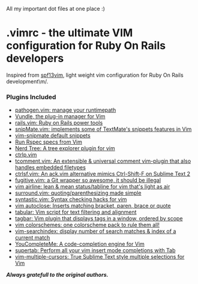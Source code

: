 All my important dot files at one place :)

# .vimrc - the ultimate VIM configuration for Ruby On Rails developers #

Inspired from [spf13vim](https://github.com/spf13/spf13-vim), light weight vim configuration for Ruby On Rails development\m/.

### Plugins Included ###

* [pathogen.vim: manage your runtimepath](https://github.com/tpope/vim-pathogen)
* [Vundle, the plug-in manager for Vim](https://github.com/VundleVim/Vundle.vim)
* [rails.vim: Ruby on Rails power tools](https://github.com/tpope/vim-rails)
* [snipMate.vim: implements some of TextMate's snippets features in Vim](https://github.com/garbas/vim-snipmate)
* [vim-snipmate default snippets](https://github.com/honza/vim-snippets)
* [Run Rspec specs from Vim](https://github.com/thoughtbot/vim-rspec)
* [Nerd Tree: A tree explorer plugin for vim](https://github.com/scrooloose/nerdtree)
* [ctrlp.vim](https://github.com/kien/ctrlp.vim)
* [tcomment.vim: An extensible & universal comment vim-plugin that also handles embedded filetypes](https://github.com/tomtom/tcomment_vim)
* [ctrlsf.vim: An ack.vim alternative mimics Ctrl-Shift-F on Sublime Text 2](https://github.com/dyng/ctrlsf.vim)
* [fugitive.vim: a Git wrapper so awesome, it should be illegal](https://github.com/tpope/vim-fugitive)
* [vim airline: lean & mean status/tabline for vim that's light as air](https://github.com/vim-airline/vim-airlin://github.com/vim-airline/vim-airline)
* [surround.vim: quoting/parenthesizing made simple](https://github.com/tpope/vim-surround)
* [syntastic.vim: Syntax checking hacks for vim](https://github.com/vim-syntastic/syntastic)
* [vim autoclose: Inserts matching bracket, paren, brace or quote](https://github.com/spf13/vim-autoclose)
* [tabular: Vim script for text filtering and alignment](https://github.com/godlygeek/tabular)
* [tagbar: Vim plugin that displays tags in a window, ordered by scope](https://github.com/majutsushi/tagbar)
* [vim colorschemes: one colorscheme pack to rule them all!](https://github.com/flazz/vim-colorschemes)
* [vim-searchindex: display number of search matches & index of a current match](https://github.com/google/vim-searchindex)
* [YouCompleteMe: A code-completion engine for Vim](https://github.com/Valloric/YouCompleteMe)
* [supertab: Perform all your vim insert mode completions with Tab](https://github.com/ervandew/supertab)
* [vim-multiple-cursors: True Sublime Text style multiple selections for Vim](https://github.com/terryma/vim-multiple-cursors)

***Always gratefull to the original authors.***
